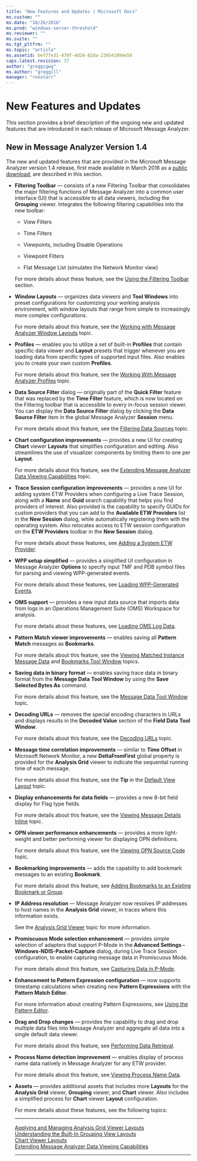 ```yaml
---
title: "New Features and Updates | Microsoft Docs"
ms.custom: ""
ms.date: "10/26/2016"
ms.prod: "windows-server-threshold"
ms.reviewer: ""
ms.suite: ""
ms.tgt_pltfrm: ""
ms.topic: "article"
ms.assetid: bef77e31-470f-4d24-82da-239541094e50
caps.latest.revision: 37
author: "greggigwg"
ms.author: "greggill"
manager: "ronstarr"
---
```

# New Features and Updates
This section provides a brief description of the ongoing new and updated features that are introduced in each release of Microsoft Message Analyzer.  
  
## New in Message Analyzer Version 1.4  
 The new and updated features that are provided in the Microsoft Message Analyzer version 1.4 release, first made available in March 2016 as a [public download](http://www.microsoft.com/en-us/download/details.aspx?id=44226), are described in this section.  
  
-   **Filtering Toolbar** — consists of  a new Filtering Toolbar that consolidates the major filtering functions of Message Analyzer into a common user interface (UI) that is accessible to all data viewers, including the **Grouping** viewer. Integrates the following filtering capabilities into the new toolbar:  
  
    -   View Filters  
  
    -   Time Filters  
  
    -   Viewpoints, including Disable Operations  
  
    -   Viewpoint Filters  
  
    -   Flat Message List (simulates the Network Monitor view)  
  
     For more details about these feature, see the [Using the Filtering Toolbar](using-the-filtering-toolbar.md) section.  
  
-   **Window Layouts** — organizes data viewers and **Tool Windows** into preset configurations for customizing your working analysis environment, with window layouts that range from simple to increasingly more complex configurations.  
  
     For more details about this feature, see the [Working with Message Analyzer Window Layouts](working-with-message-analyzer-window-layouts.md) topic.  
  
-   **Profiles** — enables you to utilize a set of built-in **Profiles** that contain specific data viewer and **Layout** presets that trigger whenever you are loading data from specific types of supported input files. Also enables you to create your own custom **Profiles**.  
  
     For more details about this feature, see the [Working With Message Analyzer Profiles](working-with-message-analyzer-profiles.md) topic.  
  
-   **Data Source Filter** dialog — originally part of the **Quick Filter** feature that was replaced by the **Time Filter** feature, which is now located on the Filtering toolbar that is accessible to every in-focus session viewer. You can display the **Data Source Filter** dialog by clicking the **Data Source Filter** item in the global Message Analyzer **Session** menu.  
  
     For more details about this feature, see the [Filtering Data Sources](filtering-data-sources.md) topic.  
  
-   **Chart configuration improvements** — provides a new UI for creating **Chart** viewer **Layouts** that simplifies configuration and editing. Also streamlines the use of visualizer components by limiting them to one per **Layout**.  
  
     For more details about this feature, see the [Extending Message Analyzer Data Viewing Capabilities](extending-message-analyzer-data-viewing-capabilities.md) topic.  
  
-   **Trace Session configuration improvements** — provides a new UI for adding system ETW Providers when configuring a  Live Trace Session, along with a **Name** and **Guid** search capability that helps you find providers of interest. Also provided is the capability to specify GUIDs for custom providers that you can add to the **Available ETW Providers** list in the **New Session** dialog, while automatically registering them with the operating system. Also relocates access to ETW session configuration on the **ETW Providers** toolbar in the **New Session** dialog.  
  
     For more details about these features, see [Adding a System ETW Provider](adding-a-system-etw-provider.md).  
  
-   **WPP setup simplified** — provides a simplified UI configuration in Message Analyzer **Options** to specify input TMF and PDB symbol files for parsing and viewing WPP-generated events.  
  
     For more details about these features, see [Loading WPP-Generated Events](loading-wpp-generated-events.md).  
  
-   **OMS support** — provides a new input data source that imports data from logs in an Operations Management Suite (OMS) Workspace for analysis.  
  
     For more details about these features, see [Loading OMS Log Data](loading-oms-log-data.md).  
  
-   **Pattern Match viewer improvements** — enables saving all **Pattern Match** messages as **Bookmarks**.  
  
     For more details about this feature, see the [Viewing Matched Instance Message Data](using-the-pattern-match-viewer.md#BKMK_ViewMatchedInstanceData) and [Bookmarks Tool Window](bookmarks-tool-window.md) topics.  
  
-   **Saving data in binary format** — enables saving trace data in binary format from the **Message Data** **Tool Window** by using the **Save Selected Bytes As** command.  
  
     For more details about this feature, see the [Message Data Tool Window](message-data-tool-window.md) topic.  
  
-   **Decoding URLs** — removes the special encoding characters in URLs and displays results in the **Decoded Value** section of the **Field Data** **Tool Window**.  
  
     For more details about this feature, see the [Decoding URLs](field-data-tool-window.md#BKMK_DecodingURLs) topic.  
  
-   **Message time correlation improvements** — similar to **Time Offset** in Microsoft Network Monitor, a new **DeltaFromFirst** global property is provided for the **Analysis Grid** viewer to indicate the sequential running time of each message.  
  
     For more details about this feature, see the **Tip** in the [Default View Layout](analysis-grid-viewer.md#BKMK_DefaultViewLayout) topic.  
  
-   **Display enhancements for data fields** — provides a new 8-bit field display for Flag type fields.  
  
     For more details about this feature, see the [Viewing Message Details Inline](message-details-tool-window.md#BKMK_ViewMessageDetailsInline) topic.  
  
-   **OPN viewer performance enhancements** — provides a more light-weight and better performing viewer for displaying OPN definitions.  
  
     For more details about this feature, see the [Viewing OPN Source Code](viewing-opn-source-code.md) topic.  
  
-   **Bookmarking improvements** — adds the capability to add bookmark messages to an existing **Bookmark**.  
  
     For more details about this feature, see [Adding Bookmarks to an Existing Bookmark or Group](bookmarks-tool-window.md#BKMK_AddBookMarksToExisting).  
  
-   **IP Address resolution** — Message Analyzer now  resolves IP addresses to host names in the **Analysis Grid** viewer, in traces where this information exists.  
  
     See the [Analysis Grid Viewer](analysis-grid-viewer.md) topic for more information.  
  
-   **Promiscuous Mode selection enhancement** — provides simple selection of adapters that support P-Mode in the **Advanced Settings - Windows-NDIS-Packet-Capture** dialog, during Live Trace Session configuration, to enable capturing message data in Promiscuous Mode.  
  
     For more details about this feature, see [Capturing Data in P-Mode](microsoft-windows-ndis-packetcapture-provider.md#BKMK_CaptureInPMode).  
  
-   **Enhancement to Pattern Expression configuration** — now supports timestamp calculations when creating new **Pattern Expressions** with the **Pattern Match Editor**.  
  
     For more information about creating Pattern Expressions, see [Using the Pattern Editor](using-the-pattern-editor.md).  
  
-   **Drag and Drop changes** — provides the capability to drag and drop multiple data files into Message Analyzer and aggregate all data into a single default data viewer.  
  
     For more details about this feature, see [Performing Data Retrieval](performing-data-retrieval.md).  
  
-   **Process Name detection improvement** — enables display of process name data natively in Message Analyzer for any ETW provider.  
  
     For more details about this feature, see [Viewing Process Name Data](viewing-process-name-data.md).  
  
-   **Assets** — provides additional assets that includes more **Layouts** for the **Analysis Grid** viewer, **Grouping** viewer, and **Chart** viewer. Also includes a simplified process for  **Chart** viewer **Layout** configuration.  
  
     For more details about these features, see the following topics:  
    ______________________________________________________\_  
  
     [Applying and Managing Analysis Grid Viewer Layouts](applying-and-managing-analysis-grid-viewer-layouts.md)   
     [Understanding the Built-In Grouping View Layouts](grouping-viewer.md#BKMK_UsingPredefinedLayouts)   
     [Chart Viewer Layouts](chart-viewer-layouts.md)   
     [Extending Message Analyzer Data Viewing Capabilities](extending-message-analyzer-data-viewing-capabilities.md)   
    _______________________________________________________